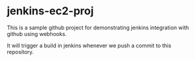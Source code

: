 # jenkins-ec2-proj

This is a sample github project for demonstrating jenkins integration with github using webhooks.

It will trigger a build in jenkins whenever we push a commit to this repository.
